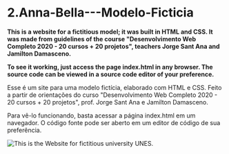 # 2.Anna-Bella---Modelo-Ficticia
**This is a website for a fictitious model; it was built in HTML and CSS. It was made from guidelines of the course "Desenvolvimento Web Completo 2020 - 20 cursos + 20 projetos", teachers Jorge Sant Ana and Jamilton Damasceno.**

**To see it working, just access the page index.html in any browser. The source code can be viewed in a source code editor of your preference.**

Esse é um site para uma modelo fictícia, elaborado com HTML e CSS. Feito a partir de orientações do curso "Desenvolvimento Web Completo 2020 - 20 cursos + 20 projetos", prof. Jorge Sant Ana e Jamilton Damasceno.

Para vê-lo funcionando, basta acessar a página index.html em um navegador. O código fonte pode ser aberto em um editor de código de sua preferência.

![This is the Website for fictitious university UNES.](https://github.com/luigilcsilva/2.Anna-Bella---Modelo-Ficticia/blob/main/gifannabella.gif)
